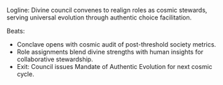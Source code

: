 ﻿---
series: 3
novella: 5
file: S3N5_CH12
type: chapter
pov: Divine Council
setting: Cosmic steward conclave - service realignment
word_target_min: 1201
word_target_max: 2299
status: outline
---
Logline: Divine council convenes to realign roles as cosmic stewards, serving universal evolution through authentic choice facilitation.

Beats:
- Conclave opens with cosmic audit of post-threshold society metrics.
- Role assignments blend divine strengths with human insights for collaborative stewardship.
- Exit: Council issues Mandate of Authentic Evolution for next cosmic cycle.